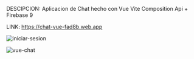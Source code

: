 DESCIPCION: Aplicacion de Chat hecho con Vue Vite Composition Api + Firebase 9

LINK: https://chat-vue-fad8b.web.app

![iniciar-sesion](https://user-images.githubusercontent.com/74424452/186838141-20434350-3efd-464e-9dd1-e60dacb79194.png)

![vue-chat](https://user-images.githubusercontent.com/74424452/232183655-9b14b3cc-e442-4313-8117-10c8ec4e41e0.png)
